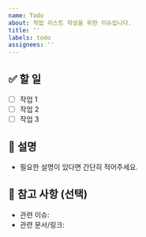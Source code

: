 ```yaml
---
name: Todo
about: 작업 리스트 작성을 위한 이슈입니다.
title: ''
labels: todo
assignees: ''
---
```


## ✅ 할 일

- [ ] 작업 1
- [ ] 작업 2
- [ ] 작업 3

## 📌 설명

- 필요한 설명이 있다면 간단히 적어주세요.

## 💬 참고 사항 (선택)
- 관련 이슈:
- 관련 문서/링크: